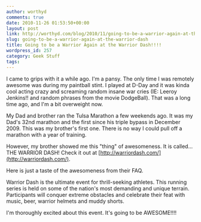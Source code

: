 ```yaml
---
author: worthyd
comments: true
date: 2010-11-26 01:53:50+00:00
layout: post
link: http://worthyd.com/blog/2010/11/going-to-be-a-warrior-again-at-the-warrior-dash/
slug: going-to-be-a-warrior-again-at-the-warrior-dash
title: Going to be a Warrior Again at the Warrior Dash!!!!
wordpress_id: 257
category: Geek Stuff
tags:
---
```


I came to grips with it a while ago.  I'm a pansy. The only time I was remotely awesome was during my paintball stint.  I played at D-Day and it was kinda cool acting crazy and screaming random insane war cries (IE: Leeroy Jenkins!! and random phrases from the movie DodgeBall). That was a long time ago, and I'm a bit overweight now.

My Dad and brother ran the Tulsa Marathon a few weekends ago.  It was my Dad's 32nd marathon and the first since his triple bypass in December 2009.  This was my brother's first one.  There is no way I could pull off a marathon with a year of training.  

However, my brother showed me this "thing" of awesomeness. It is called... THE WARRIOR DASH!  Check it out at [http://warriordash.com/](http://warriordash.com/).

Here is just a taste of the awesomeness from their FAQ.


Warrior Dash is the ultimate event for thrill-seeking athletes. This running series is held on some of the nation's most demanding and unique terrain. Participants will conquer extreme obstacles and celebrate their feat with music, beer, warrior helmets and muddy shorts.


I'm thoroughly excited about this event. It's going to be AWESOME!!!!
